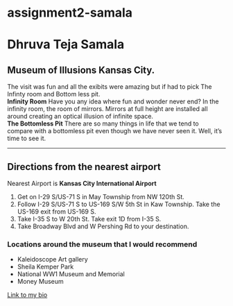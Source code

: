 # assignment2-samala
# Dhruva Teja Samala
## Museum of Illusions Kansas City.
The visit was fun and all the exibits were amazing but if had to pick The Infinty room and Bottom less pit.<br>**Infinity Room** Have you any idea where fun and wonder never end? In the infinity room, the room of mirrors. Mirrors at full height are installed all around creating an optical illusion of infinite space.<br>**The Bottomless Pit** There are so many things in life that we tend to compare with a bottomless pit even though we have never seen it. Well, it’s time to see it.

---
## Directions from the nearest airport
Nearest Airport is **Kansas City International Airport**
1. Get on I-29 S/US-71 S in May Township from NW 120th St.
2. Follow I-29 S/US-71 S to US-169 S/W 5th St in Kaw Township. Take the US-169 exit from US-169 S.
3. Take I-35 S to W 20th St. Take exit 1D from I-35 S.
4. Take Broadway Blvd and W Pershing Rd to your destination.

### Locations around the museum that I would recommend
* Kaleidoscope Art gallery
* Sheila Kemper Park
* National WW1 Museum and Memorial
* Money Museum

[Link to my bio](https://github.com/DhruvaTejaSamala/assignment2-samala/blob/main/AboutMe.md)

